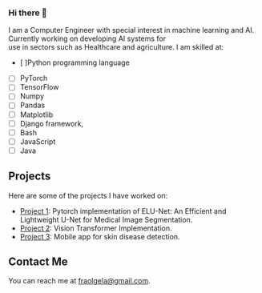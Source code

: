 ### Hi there 👋
I am a Computer Engineer with special interest in machine learning and AI. Currently working on developing AI systems for <br>
use in sectors such as Healthcare and agriculture.
I am skilled at:
- [ ]Python programming language
- [ ] PyTorch
- [ ] TensorFlow
- [ ] Numpy
- [ ] Pandas
- [ ] Matplotlib
- [ ] Django framework, 
- [ ] Bash
- [ ] JavaScript
- [ ] Java
## Projects

Here are some of the projects I have worked on:

- [Project 1](https://github.com/FrexG/ELU-Net-pytorch): Pytorch implementation of ELU-Net: An Efficient and Lightweight U-Net for Medical Image Segmentation.
- [Project 2](https://github.com/FrexG/ViT): Vision Transformer Implementation.
- [Project 3](https://github.com/FrexG/DermDocAII): Mobile app for skin disease detection.

## Contact Me

You can reach me at [fraolgela@gmail.com](mailto:fraolgela@gmail.com).

<!--
**FrexG/FrexG** is a ✨ _special_ ✨ repository because its `README.md` (this file) appears on your GitHub profile.

Here are some ideas to get you started:

- 🔭 I’m currently working on ...
- 🌱 I’m currently learning ...
- 👯 I’m looking to collaborate on ...
- 🤔 I’m looking for help with ...
- 💬 Ask me about ...
- 📫 How to reach me: ...
- 😄 Pronouns: ...
- ⚡ Fun fact: ...
-->
